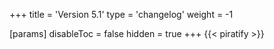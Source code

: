 +++
title = 'Version 5.1'
type = 'changelog'
weight = -1

[params]
  disableToc = false
  hidden = true
+++
{{< piratify >}}
